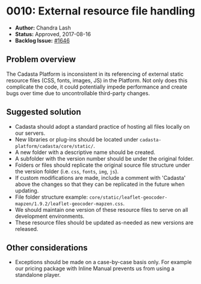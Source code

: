 # 0010: External resource file handling

- **Author:** Chandra Lash
- **Status:** Approved, 2017-08-16
- **Backlog Issue:** [#1646](https://github.com/Cadasta/cadasta-platform/issues/1646)


## Problem overview

The Cadasta Platform is inconsistent in its referencing of external static resource files (CSS, fonts, images, JS) in the Platform. Not only does this complicate the code, it could potentially impede performance and create bugs over time due to uncontrollable third-party changes.


## Suggested solution

- Cadasta should adopt a standard practice of hosting all files locally on our servers.
- New libraries or plug-ins should be located under `cadasta-platform/cadasta/core/static/`. 
- A new folder with a descriptive name should be created.
- A subfolder with the version number should be under the original folder.
- Folders or files should replicate the original source file structure under the version folder (i.e. `css`, `fonts`, `img`, `js`).
- If custom modifications are made, include a comment with 'Cadasta' above the changes so that they can be replicated in the future when updating.
- File folder structure example: `core/static/leaflet-geocoder-mapzen/1.9.2/leaflet-geocoder-mapzen.css`.
- We should maintain one version of these resource files to serve on all development environments.
- These resource files should be updated as-needed as new versions are released.


## Other considerations

- Exceptions should be made on a case-by-case basis only. For example our pricing package with Inline Manual prevents us from using a standalone player.
